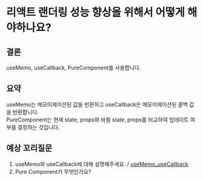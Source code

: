 # 리액트 랜더링 성능 향상을 위해서 어떻게 해야하나요?



## 결론

useMemo, useCallback, PureComponent를 사용합니다.

## 요약
useMemo는 메모이제이션된 값을 반환하고 useCallback은 메모이제이션된 콜백 값을 반환합니다.<br/>
PureComponent는 현재 state, props와 바뀔 state, props를 비교하여 업데이트 여부를 결정하는 것입니다.

## 예상 꼬리질문
1. useMemo와 useCallback에 대해 설명해주세요. / [useMemo_useCallback](./useMemo_useCallback.md)
2. Pure Component가 무엇인가요?
